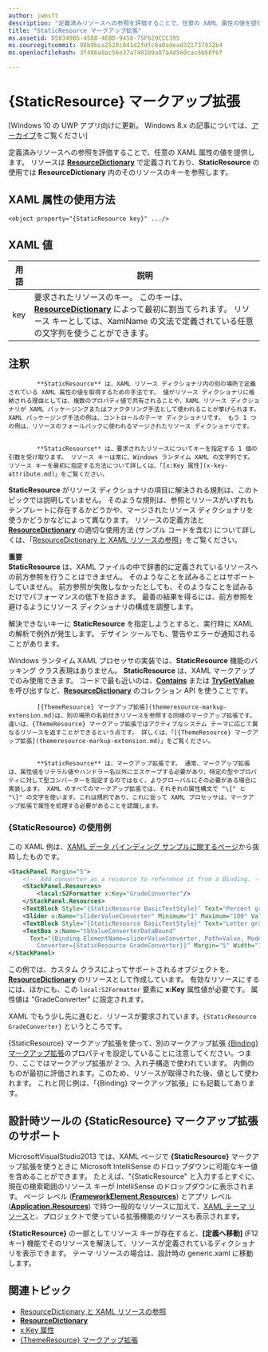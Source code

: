```yaml
---
author: jwmsft
description: "定義済みリソースへの参照を評価することで、任意の XAML 属性の値を提供します。 リソースは ResourceDictionary で定義されており、StaticResource の使用では ResourceDictionary 内のそのリソースのキーを参照します。"
title: "StaticResource マークアップ拡張"
ms.assetid: D50349B5-4588-4EBD-9458-75F629CCC395
ms.sourcegitcommit: 98b9bca2528c041d2fdfc6a0adead321737932b4
ms.openlocfilehash: 3f486a8ac56e37a7401b9a87a4d560cac6b68f6f

---
```


# {StaticResource} マークアップ拡張

\[Windows 10 の UWP アプリ向けに更新。 Windows 8.x の記事については、[アーカイブ](http://go.microsoft.com/fwlink/p/?linkid=619132)をご覧ください\]

定義済みリソースへの参照を評価することで、任意の XAML 属性の値を提供します。 リソースは [**ResourceDictionary**](https://msdn.microsoft.com/library/windows/apps/br208794) で定義されており、**StaticResource** の使用では **ResourceDictionary** 内のそのリソースのキーを参照します。

## XAML 属性の使用方法

``` syntax
<object property="{StaticResource key}" .../>
```

## XAML 値

| 用語 | 説明 |
|------|-------------|
| key | 要求されたリソースのキー。 このキーは、[**ResourceDictionary**](https://msdn.microsoft.com/library/windows/apps/br208794) によって最初に割当てられます。 リソース キーとしては、XamlName の文法で定義されている任意の文字列を使うことができます。 |

## 注釈


            **StaticResource** は、XAML リソース ディクショナリ内の別の場所で定義されている XAML 属性の値を取得するための手法です。 値がリソース ディクショナリに格納される理由としては、複数のプロパティ値で共有されることや、XAML リソース ディクショナリが XAML パッケージングまたはファクタリング手法として使われることが挙げられます。 XAML パッケージング手法の例は、コントロールのテーマ ディクショナリです。 もう 1 つの例は、リソースのフォールバックに使われるマージされたリソース ディクショナリです。


            **StaticResource** は、要求されたリソースについてキーを指定する 1 個の引数を受け取ります。 リソース キーは常に、Windows ランタイム XAML の文字列です。 リソース キーを最初に指定する方法について詳しくは、「[x:Key 属性](x-key-attribute.md)」をご覧ください。

**StaticResource** がリソース ディクショナリの項目に解決される規則は、このトピックでは説明していません。 そのような規則は、参照とリソースがいずれもテンプレートに存在するかどうかや、マージされたリソース ディクショナリを使うかどうかなどによって異なります。 リソースの定義方法と [**ResourceDictionary**](https://msdn.microsoft.com/library/windows/apps/br208794) の適切な使用方法 (サンプル コードを含む) について詳しくは、「[ResourceDictionary と XAML リソースの参照](https://msdn.microsoft.com/library/windows/apps/mt187273)」をご覧ください。

**重要**  
**StaticResource** は、XAML ファイルの中で辞書的に定義されているリソースへの前方参照を行うことはできません。 そのようなことを試みることはサポートしていません。 前方参照が失敗しなかったとしても、そのようなことを試みるだけでパフォーマンスの低下を招きます。 最善の結果を得るには、前方参照を避けるようにリソース ディクショナリの構成を調整します。

解決できないキーに **StaticResource** を指定しようとすると、実行時に XAML の解析で例外が発生します。 デザイン ツールでも、警告やエラーが通知されることがあります。

Windows ランタイム XAML プロセッサの実装では、**StaticResource** 機能のバッキング クラス表現はありません。 
            **StaticResource** は、XAML マークアップでのみ使用できます。 コードで最も近いのは、[**Contains**](https://msdn.microsoft.com/library/windows/apps/jj635925) または [**TryGetValue**](https://msdn.microsoft.com/library/windows/apps/jj603139) を呼び出すなど、[**ResourceDictionary**](https://msdn.microsoft.com/library/windows/apps/br208794) のコレクション API を使うことです。


            [{ThemeResource} マークアップ拡張](themeresource-markup-extension.md)は、別の場所の名前付きリソースを参照する同様のマークアップ拡張です。 違いは、{ThemeResource} マークアップ拡張ではアクティブなシステム テーマに応じて異なるリソースを返すことができるという点です。 詳しくは、「[{ThemeResource} マークアップ拡張](themeresource-markup-extension.md)」をご覧ください。


            **StaticResource** は、マークアップ拡張です。 通常、マークアップ拡張は、属性値をリテラル値やハンドラー名以外にエスケープする必要があり、特定の型やプロパティに対して型コンバーターを指定するのではなく、よりグローバルにその必要がある場合に実装します。 XAML のすべてのマークアップ拡張では、それぞれの属性構文で "\{" と "\}" の文字を使います。これは規約であり、これに従って XAML プロセッサは、マークアップ拡張で属性を処理する必要があることを認識します。

### {StaticResource} の使用例

この XAML 例は、[XAML データ バインディング サンプルに関するページ](http://go.microsoft.com/fwlink/p/?linkid=226854)から抜粋したものです。

```xml
<StackPanel Margin="5">
    <!-- Add converter as a resource to reference it from a Binding. --> 
    <StackPanel.Resources>
        <local:S2Formatter x:Key="GradeConverter"/>
    </StackPanel.Resources>
    <TextBlock Style="{StaticResource BasicTextStyle}" Text="Percent grade:" Margin="5" />
    <Slider x:Name="sliderValueConverter" Minimum="1" Maximum="100" Value="70" Margin="5"/>
    <TextBlock Style="{StaticResource BasicTextStyle}" Text="Letter grade:" Margin="5"/>
    <TextBox x:Name="tbValueConverterDataBound"
      Text="{Binding ElementName=sliderValueConverter, Path=Value, Mode=OneWay,  
        Converter={StaticResource GradeConverter}}" Margin="5" Width="150"/> 
</StackPanel> 
```

この例では、カスタム クラスによってサポートされるオブジェクトを、[**ResourceDictionary**](https://msdn.microsoft.com/library/windows/apps/br208794) のリソースとして作成しています。 有効なリソースにするには、ほかにも、この `local:S2Formatter` 要素に **x:Key** 属性値が必要です。 属性値は "GradeConverter" に設定されます。

XAML でもう少し先に進むと、リソースが要求されています。`{StaticResource GradeConverter}` というところです。

{StaticResource} マークアップ拡張を使って、別のマークアップ拡張 [{Binding} マークアップ拡張](binding-markup-extension.md)のプロパティを設定していることに注意してください。つまり、ここではマークアップ拡張が 2 つ、入れ子構造で使われています。 内側のものが最初に評価されます。このため、リソースが取得された後、値として使われます。 これと同じ例は、「{Binding} マークアップ拡張」にも記載してあります。

## 設計時ツールの **{StaticResource}** マークアップ拡張のサポート

MicrosoftVisualStudio2013 では、XAML ページで **{StaticResource}** マークアップ拡張を使うときに Microsoft IntelliSense のドロップダウンに可能なキー値を含めることができます。 たとえば、"{StaticResource" と入力するとすぐに、現在の検索範囲のリソース キーが IntelliSense のドロップダウンに表示されます。 ページ レベル ([**FrameworkElement.Resources**](https://msdn.microsoft.com/library/windows/apps/br208740)) とアプリ レベル ([**Application.Resources**](https://msdn.microsoft.com/library/windows/apps/br242338)) で持つ一般的なリソースに加えて、[XAML テーマ リソース](https://msdn.microsoft.com/library/windows/apps/mt187274)と、プロジェクトで使っている拡張機能のリソースも表示されます。

**{StaticResource}** の一部としてリソース キーが存在すると、**[定義へ移動]** (F12 キー) 機能でそのリソースを解決して、リソースが定義されているディクショナリを表示できます。 テーマ リソースの場合は、設計時の generic.xaml に移動します。

## 関連トピック

* [ResourceDictionary と XAML リソースの参照](https://msdn.microsoft.com/library/windows/apps/mt187273)
* [**ResourceDictionary**](https://msdn.microsoft.com/library/windows/apps/br208794)
* [x:Key 属性](x-key-attribute.md)
* [{ThemeResource} マークアップ拡張](themeresource-markup-extension.md)




<!--HONumber=Jun16_HO4-->


